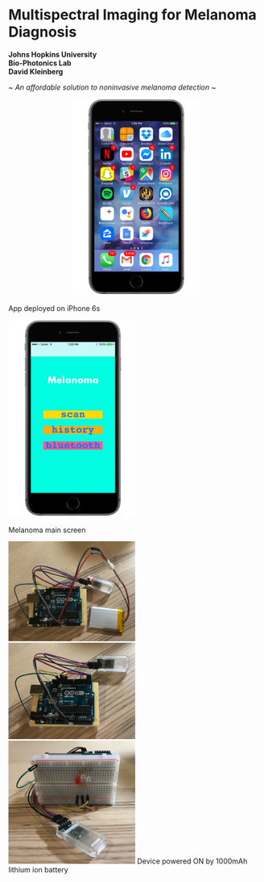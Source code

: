 # Multispectral Imaging for Melanoma Diagnosis

**Johns Hopkins University<br />Bio-Photonics Lab<br />David Kleinberg**

~ *An affordable solution to noninvasive melanoma detection* ~

<p align="center">
  <img src="docs/home_screen.png" alt="iOS App" width=50%/>
  
  App deployed on iPhone 6s</center>
  
  <img src="docs/main_screen.png" alt="iOS App" width=50%/>
  
  Melanoma main screen
  
  <img src="docs/uno_leds_pwr.JPG" alt="Hardware Prototype" width=50%/>
  <img src="docs/uno_ble.JPG" alt="Hardware Prototype" width=50%/>
  <img src="docs/proto_leds.JPG" alt="Hardware Prototype" width=50%/>
  Device powered ON by 1000mAh lithium ion battery
</p>

